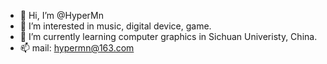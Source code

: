 - 👋 Hi, I’m @HyperMn
- 👀 I’m interested in music, digital device, game.
- 🌱 I’m currently learning computer graphics in Sichuan Univeristy, China. 
- 📫 mail: hypermn@163.com

<!---
HyperMn/HyperMn is a ✨ special ✨ repository because its `README.md` (this file) appears on your GitHub profile.
You can click the Preview link to take a look at your changes.
--->
